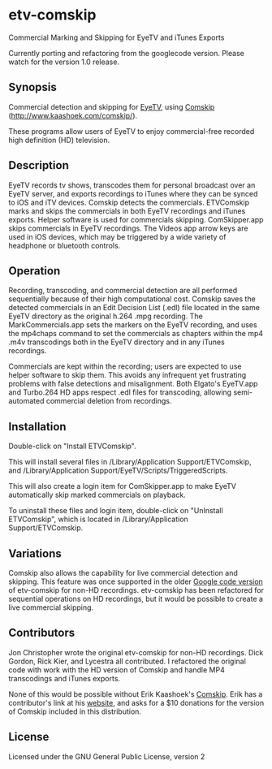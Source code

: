 # etv-comskip

Commercial Marking and Skipping for EyeTV and iTunes Exports

Currently porting and refactoring from the googlecode version. Please watch for the version 1.0 release.

## Synopsis

Commercial detection and skipping for [EyeTV](https://www.elgato.com/en/eyetv/eyetv-3), using [Comskip](https://github.com/erikkaashoek/Comskip) (http://www.kaashoek.com/comskip/).

These programs allow users of EyeTV to enjoy commercial-free recorded high definition (HD) television.

## Description

EyeTV records tv shows, transcodes them for personal broadcast over an EyeTV server, and exports recordings to iTunes where they can be synced to iOS and iTV devices. Comskip detects the commercials. ETVComskip marks and skips the commercials in both EyeTV recordings and iTunes exports. Helper software is used for commercials skipping. ComSkipper.app skips commercials in EyeTV recordings. The Videos app arrow keys are used in iOS devices, which may be triggered by a wide variety of headphone or bluetooth controls.

## Operation

Recording, transcoding, and commercial detection are all performed sequentially because of their high computational cost. Comskip saves the detected commercials in an Edit Decision List (.edl) file located in the same EyeTV directory as the original h.264 .mpg recording. The MarkCommercials.app sets the markers on the EyeTV recording, and uses the mp4chaps command to set the commercials as chapters within the mp4 .m4v transcodings both in the EyeTV directory and in any iTunes recordings.

Commercials are kept within the recording; users are expected to use helper software to skip them. This avoids any infrequent yet frustrating problems with false detections and misalignment. Both Elgato's EyeTV.app and Turbo.264 HD apps respect .edl files for transcoding, allowing semi-automated commercial deletion from recordings.

## Installation

Double-click on "Install ETVComskip".

This will install several files in /Library/Application Support/ETVComskip, and /Library/Application Support/EyeTV/Scripts/TriggeredScripts.

This will also create a login item for ComSkipper.app to make EyeTV automatically skip marked commercials on playback.

To uninstall these files and login item, double-click on "UnInstall ETVComskip", which is located in /Library/Application Support/ETVComskip.

## Variations

Comskip also allows the capability for live commercial detection and skipping. This feature was once supported in the older [Google code version](https://github.com/essandess/etv-comskip/releases/tag/etv-comskip_v0) of etv-comskip for non-HD recordings. etv-comskip has been refactored for sequential operations on HD recordings, but it would be possible to create a live commercial skipping.

## Contributors

Jon Christopher wrote the original etv-comskip for non-HD recordings. Dick Gordon, Rick Kier, and Lycestra all contributed. I refactored the original code with work with the HD version of Comskip and handle MP4 transcodings and iTunes exports.

None of this would be possible without Erik Kaashoek's [Comskip](https://github.com/erikkaashoek/Comskip). Erik has a contributor's link at his [website](http://www.kaashoek.com/comskip/), and asks for a $10 donations for the version of Comskip included in this distribution. 

## License

Licensed under the GNU General Public License, version 2
